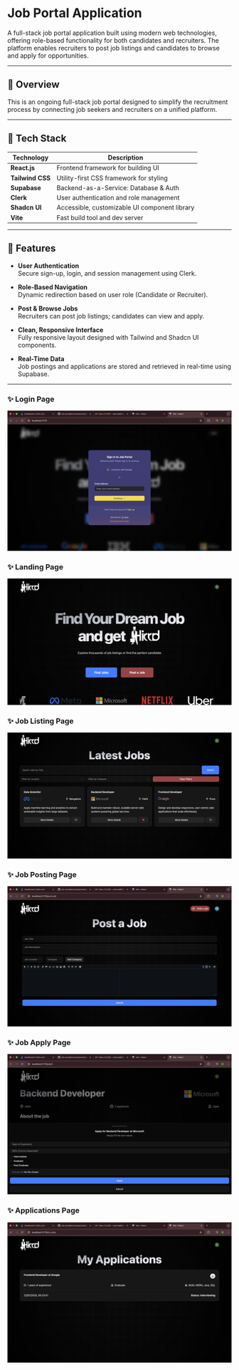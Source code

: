 # Job Portal Application

A full-stack job portal application built using modern web technologies, offering role-based functionality for both candidates and recruiters. The platform enables recruiters to post job listings and candidates to browse and apply for opportunities.  

---

## 📌 Overview

This is an ongoing full-stack job portal designed to simplify the recruitment process by connecting job seekers and recruiters on a unified platform.

---

## 🧩 Tech Stack

| Technology      | Description                                 |
|------------------|---------------------------------------------|
| **React.js**      | Frontend framework for building UI          |
| **Tailwind CSS**  | Utility-first CSS framework for styling     |
| **Supabase**      | Backend-as-a-Service: Database & Auth       |
| **Clerk**         | User authentication and role management     |
| **Shadcn UI**     | Accessible, customizable UI component library |
| **Vite**          | Fast build tool and dev server              |

---

## 🎯 Features

- **User Authentication**  
  Secure sign-up, login, and session management using Clerk.

- **Role-Based Navigation**  
  Dynamic redirection based on user role (Candidate or Recruiter).

- **Post & Browse Jobs**  
  Recruiters can post job listings; candidates can view and apply.

- **Clean, Responsive Interface**  
  Fully responsive layout designed with Tailwind and Shadcn UI components.

- **Real-Time Data**  
  Job postings and applications are stored and retrieved in real-time using Supabase.

---
### ✨ Login Page
![Login Page](./screenshots/loginpage.png)

### ✨ Landing Page
![Login Page](./screenshots/landing.png)

### ✨ Job Listing Page
![Login Page](./screenshots/jobs.png)

### ✨ Job Posting Page
![Login Page](./screenshots/postjob.png)

### ✨ Job Apply Page
![Login Page](./screenshots/apply.png)

### ✨ Applications Page
![Login Page](./screenshots/applications.png)

